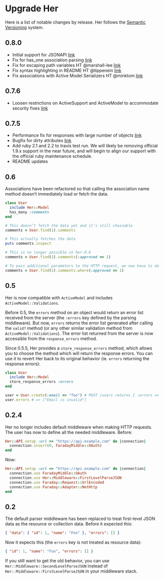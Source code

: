 # Upgrade Her

Here is a list of notable changes by release. Her follows the [Semantic Versioning](http://semver.org/) system.

## 0.8.0

- Initial support for JSONAPI [link](https://github.com/remiprev/her/pull/347)
- Fix for has_one association parsing [link](https://github.com/remiprev/her/pull/352)
- Fix for escaping path variables HT @marshall-lee [link](https://github.com/remiprev/her/pull/354)
- Fix syntax highlighting in README HT @tippenein [link](https://github.com/remiprev/her/pull/356)
- Fix associations with Active Model Serializers HT @minktom [link](https://github.com/remiprev/her/pull/359)

## 0.7.6

- Loosen restrictions on ActiveSupport and ActiveModel to accommodate security fixes [link](https://github.com/remiprev/her/commit/8ff641fcdaf14be7cc9b1a6ee6654f27f7dfa34c)

## 0.7.5

- Performance fix for responses with large number of objects [link](https://github.com/remiprev/her/pull/337)
- Bugfix for dirty attributes [link](https://github.com/remiprev/her/commit/70285debc6837a33a3a750c7c4a7251439464b42)
- Add ruby 2.1 and 2.2 to travis test run. We will likely be removing official 1.9.x support in the near future, and 
will begin to align our support with the official ruby maintenance schedule. 
- README updates

## 0.6

Associations have been refactored so that calling the association name method doesn’t immediately load or fetch the data.

```ruby
class User
  include Her::Model
  has_many :comments
end

# This doesn’t fetch the data yet and it’s still chainable
comments = User.find(1).comments

# This actually fetches the data
puts comments.inspect

# This is no longer possible in her-0.6
comments = User.find(1).comments(:approved => 1)

# To pass additional parameters to the HTTP request, we now have to do this
comments = User.find(1).comments.where(:approved => 1)
```

## 0.5

Her is now compatible with `ActiveModel` and includes `ActiveModel::Validations`.

Before 0.5, the `errors` method on an object would return an error list received from the server (the `:errors` key defined by the parsing middleware). But now, `errors` returns the error list generated after calling the `valid?` method (or any other similar validation method from `ActiveModel::Validations`). The error list returned from the server is now accessible from the `response_errors` method.

Since 0.5.5, Her provides a `store_response_errors` method, which allows you to choose the method which will return the response errors. You can use it to revert Her back to its original behavior (ie. `errors` returning the response errors):

```ruby
class User
  include Her::Model
  store_response_errors :errors
end

user = User.create(:email => "foo") # POST /users returns { :errors => ["Email is invalid"] }
user.errors # => ["Email is invalid"]
```

## 0.2.4

Her no longer includes default middleware when making HTTP requests. The user has now to define all the needed middleware. Before:

```ruby
Her::API.setup :url => "https://api.example.com" do |connection|
  connection.insert(0, FaradayMiddle::OAuth)
end
```

Now:

```ruby
Her::API.setup :url => "https://api.example.com" do |connection|
  connection.use FaradayMiddle::OAuth
  connection.use Her::Middleware::FirstLevelParseJSON
  connection.use Faraday::Request::UrlEncoded
  connection.use Faraday::Adapter::NetHttp
end
```

## 0.2

The default parser middleware has been replaced to treat first-level JSON data as the resource or collection data. Before it expected this:

```json
{ "data": { "id": 1, "name": "Foo" }, "errors": [] }
```

Now it expects this (the `errors` key is not treated as resource data):
  
```json
{ "id": 1, "name": "Foo", "errors": [] }
```

If you still want to get the old behavior, you can use `Her::Middleware::SecondLevelParseJSON` instead of `Her::Middleware::FirstLevelParseJSON` in your middleware stack.
